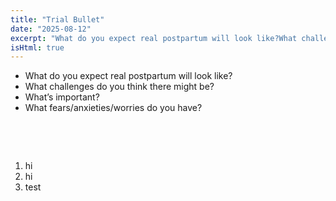 ```yaml
---
title: "Trial Bullet"
date: "2025-08-12"
excerpt: "What do you expect real postpartum will look like?What challenges do you think there might be?What’s important?What fears/anxieties/worries do you hav"
isHtml: true
---
```


<ul><li><span style="background-color: transparent;">What do you expect real postpartum will look like?</span></li><li class="ql-indent-2"><span style="background-color: transparent;">What challenges do you think there might be?</span></li><li class="ql-indent-1"><span style="background-color: transparent;">What’s important?</span></li><li class="ql-indent-1"><span style="background-color: transparent;">What fears/anxieties/worries do you have?</span></li></ul><p><br></p><p><br></p><ol><li>hi</li><li class="ql-indent-3">hi</li><li class="ql-indent-1">test</li></ol>